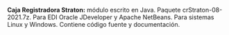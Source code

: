 <b>Caja Registradora Straton:</b> módulo escrito en Java. Paquete crStraton-08-2021.7z. Para EDI Oracle JDeveloper y Apache NetBeans. Para sistemas Linux y Windows. Contiene código fuente y documentación.<br>
